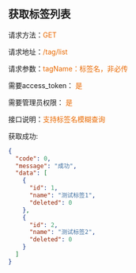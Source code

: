 ## 获取标签列表

<p>请求方法：<span style="color:#e96900">GET</p>
<p>请求地址：<span style="color:#e96900">/tag/list</span></p>
<p>请求参数：<span style="color:#e96900">tagName：标签名，非必传</span></p>
<p>需要access_token： <span style="color:#e96900">是</span></p>
<p>需要管理员权限： <span style="color:#e96900">是</span></p>

<p>接口说明：<span style="color:#e96900">支持标签名模糊查询</span></p>

获取成功:
```json
{
  "code": 0,
  "message": "成功",
  "data": [
    {
      "id": 1,
      "name": "测试标签1",
      "deleted": 0
    },
    {
      "id": 2,
      "name": "测试标签2",
      "deleted": 0
    }
  ]
}
```